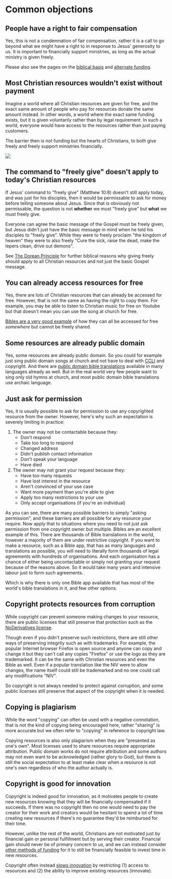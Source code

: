 
# Common objections

## People have a right to fair compensation
Yes, this is not a condemnation of fair compensation, rather it is a call to go beyond what we might have a right to in response to Jesus' generosity to us. It is important to financially support ministries, as long as the actual ministry is given freely.

Please also see the pages on the [biblical basis](/biblical/) and [alternate funding](/funding/).


## Most Christian resources wouldn't exist without payment
Imagine a world where all Christian resources are given for free, and the exact same amount of people who pay for resources donate the same amount instead. In other words, a world where the exact same funding exists, but it is given voluntarily rather than by legal requirement. In such a world, everyone would have access to the resources rather than just paying customers.

The barrier then is not funding but the hearts of Christians, to both give freely and freely support ministries financially.

<img src='@/_assets/ill_reach.svg'>


## The command to "freely give" doesn't apply to today's Christian resources
If Jesus' command to "freely give" (Matthew 10:8) doesn't still apply today, and was just for his disciples, then it would be permissable to ask for money before telling someone about Jesus. Since that is obviously not permissable, the question is not __whether__ we must "freely give" but __what__ we must freely give.

Everyone can agree the basic message of the Gospel must be freely given, but Jesus didn't just have the basic message in mind when he told his disciples to "freely give". While they were to freely proclaim "the kingdom of heaven" they were to also freely "Cure the sick, raise the dead, make the lepers clean, drive out demons".

See [The Dorean Principle](https://thedoreanprinciple.org/) for further biblical reasons why giving freely should apply to all Christian resources and not just the basic Gospel message.


## You can already access resources for free
Yes, there are lots of Christian resources that can already be accessed for free. However, that is not the same as having the right to copy them. For example, you may be able to listen to Christian music for free on Youtube but that doesn't mean you can use the song at church for free.

[Bibles are a very good example](/resources/bibles/) of how they can all be accessed for free _somewhere_ but cannot be freely shared.


## Some resources are already public domain
Yes, some resources are already public domain. So you could for example just sing public domain songs at church and not have to deal with [CCLI](https://ccli.com/) and copyright. And there are [public domain bible translations](https://fetch.bible/content/bibles/) available in many languages already as well. But in the real world very few people want to sing only old hymns at church, and most public domain bible translations use archaic language.


## Just ask for permission
Yes, it is usually possible to ask for permission to use any copyrighted resource from the owner. However, here's why such an expectation is severely limiting in practice:

 1. The owner may not be contactable because they:
    * Don't respond
    * Take too long to respond
    * Changed address
    * Didn't publish contact information
    * Don't speak your language
    * Have died
 1. The owner may not grant your request because they:
    * Have too many requests
    * Have lost interest in the resource
    * Aren't convinced of your use case
    * Want more payment than you're able to give
    * Apply too many restrictions to your use
    * Only accept organisations (if you're an individual)

As you can see, there are many possible barriers to simply "asking permission", and these barriers are all possible for any resource your require. Now apply that to situations where you need to not just ask permission from one copyright owner but multiple. Bibles are an excellent example of this. There are thousands of Bible translations in the world, however a majority of them are under restrictive copyright. If you want to make a resource, such as a Bible app, that has as many languages and translations as possible, you will need to literally form thousands of legal agreements with hundreds of organisations. And each organisation has a chance of either being uncontactable or simply not granting your request because of the reasons above. So it would take many years and intensive labour just to form such agreements.

Which is why there is only one Bible app available that has most of the world's bible translations in it, and few other options.



## Copyright protects resources from corruption
While copyright can prevent someone making changes to your resource, there are public licenses that still preserve that protection such as the [NoDerivatives license](https://creativecommons.org/licenses/by-nd/4.0/).

Though even if you didn't preserve such restrictions, there are still other ways of preserving integrity such as with trademarks. For example, the popular Internet browser Firefox is open source and anyone can copy and change it but they can't call any copies "Firefox" or use the logo as they are trademarked. It can be the same with Christian resources and even the Bible as well. Even if a popular translation like the NIV were to allow changes, the name itself could still be trademarked and no one could call any modifications "NIV".

So copyright is not always needed to protect against corruption, and some public licenses still preserve that aspect of the copyright when it is needed.


## Copying is plagiarism
While the word "copying" can often be used with a negative connotation, that is not the kind of copying being encouraged here, rather "sharing" is more accurate but we often refer to "copying" in reference to copyright law.

Copying resources is also only plagiarism when they are "presented as one's own". Most licenses used to share resources require appropriate attribution. Public domain works do not require attribution and some authors may not even want to be acknowledged (rather glory to God), but there is still the social expectation to at least make clear when a resource is not one's own regardless of who the author actually is.


## Copyright is good for innovation
Copyright is indeed good for innovation, as it motivates people to create new resources knowing that they will be financially compensated if it succeeds. If there was no copyright then no one would need to pay the creator for their work and creators would be hesitant to spend a lot of time creating new resources if there's no guarantee they'd be reimbursed for their time.

However, unlike the rest of the world, Christians are not motivated just by financial gain or personal fulfillment but by serving their creator. Financial gain should never be of primary concern to us, and we can instead consider [other methods of funding](/funding/) for it to still be financially feasible to invest time in new resources.

Copyright often instead [slows innovation](/importance/#slowing-innovation) by restricting (1) access to resources and (2) the ability to improve existing resources (innovate).
